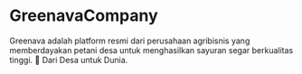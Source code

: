 # GreenavaCompany
Greenava adalah platform resmi dari perusahaan agribisnis yang memberdayakan petani desa untuk menghasilkan sayuran segar berkualitas tinggi. 🌱 Dari Desa untuk Dunia.
